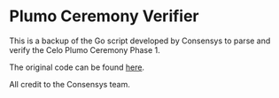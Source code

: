 # Plumo Ceremony Verifier

This is a backup of the Go script developed by Consensys to parse and verify the Celo Plumo Ceremony Phase 1.

The original code can be found [here](https://github.com/Consensys/gnark-ignition-verifier/blob/feat/celo_parser/celo/main.go).

All credit to the Consensys team.
